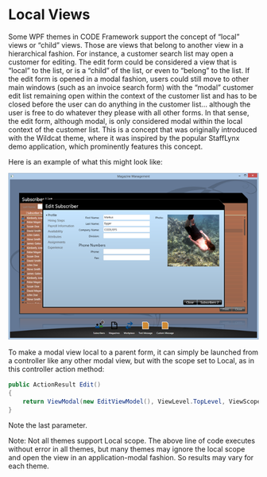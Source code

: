﻿# Local Views

Some WPF themes in CODE Framework support the concept of “local” views or “child” views. Those are views that belong to another view in a hierarchical fashion. For instance, a customer search list may open a customer for editing. The edit form could be considered a view that is “local” to the list, or is a “child” of the list, or even to “belong” to the list. If the edit form is opened in a modal fashion, users could still move to other main windows (such as an invoice search form) with the “modal” customer edit list remaining open within the context of the customer list and has to be closed before the user can do anything in the customer list… although the user is free to do whatever they please with all other forms. In that sense, the edit form, although modal, is only considered modal within the local context of the customer list. This is a concept that was originally introduced with the Wildcat theme, where it was inspired by the popular StaffLynx demo application, which prominently features this concept.

Here is an example of what this might look like:

![](Local%20Views/Local%20Views%20in%20WPF.png)

To make a modal view local to a parent form, it can simply be launched from a controller like any other modal view, but with the scope set to Local, as in this controller action method:

```cs
public ActionResult Edit()
{
    return ViewModal(new EditViewModel(), ViewLevel.TopLevel, ViewScope.Local);
}
```

Note the last parameter.

Note: Not all themes support Local scope. The above line of code executes without error in all themes, but many themes may ignore the local scope and open the view in an application-modal fashion. So results may vary for each theme.
